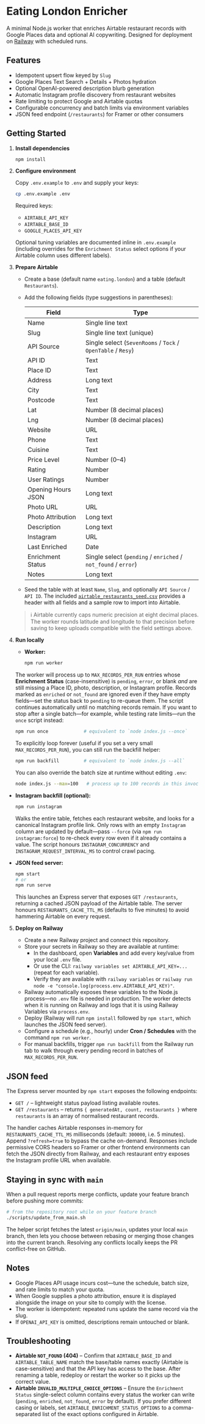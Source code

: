 # Eating London Enricher

A minimal Node.js worker that enriches Airtable restaurant records with Google Places data and optional AI copywriting. Designed for deployment on [Railway](https://railway.app/) with scheduled runs.

## Features

- Idempotent upsert flow keyed by `Slug`
- Google Places Text Search + Details + Photos hydration
- Optional OpenAI-powered description blurb generation
- Automatic Instagram profile discovery from restaurant websites
- Rate limiting to protect Google and Airtable quotas
- Configurable concurrency and batch limits via environment variables
- JSON feed endpoint (`/restaurants`) for Framer or other consumers

## Getting Started

1. **Install dependencies**

   ```bash
   npm install
   ```

2. **Configure environment**

   Copy `.env.example` to `.env` and supply your keys:

   ```bash
   cp .env.example .env
   ```

   Required keys:

   - `AIRTABLE_API_KEY`
   - `AIRTABLE_BASE_ID`
   - `GOOGLE_PLACES_API_KEY`

   Optional tuning variables are documented inline in `.env.example` (including overrides for the `Enrichment Status` select options if your Airtable column uses different labels).

3. **Prepare Airtable**

   - Create a base (default name `eating.london`) and a table (default `Restaurants`).
   - Add the following fields (type suggestions in parentheses):

     | Field | Type |
     | --- | --- |
     | Name | Single line text |
     | Slug | Single line text (unique) |
     | API Source | Single select (`SevenRooms` / `Tock` / `OpenTable` / `Resy`) |
     | API ID | Text |
     | Place ID | Text |
     | Address | Long text |
     | City | Text |
     | Postcode | Text |
     | Lat | Number (8 decimal places) |
     | Lng | Number (8 decimal places) |
     | Website | URL |
     | Phone | Text |
     | Cuisine | Text |
     | Price Level | Number (0–4) |
     | Rating | Number |
     | User Ratings | Number |
     | Opening Hours JSON | Long text |
     | Photo URL | URL |
     | Photo Attribution | Long text |
     | Description | Long text |
     | Instagram | URL |
     | Last Enriched | Date |
     | Enrichment Status | Single select (`pending` / `enriched` / `not_found` / `error`) |
     | Notes | Long text |

   - Seed the table with at least `Name`, `Slug`, and optionally `API Source` / `API ID`. The included [`airtable_restaurants_seed.csv`](./airtable_restaurants_seed.csv) provides a header with all fields and a sample row to import into Airtable.

   > ℹ️ Airtable currently caps numeric precision at eight decimal places. The worker rounds latitude and longitude to that precision before saving to keep uploads compatible with the field settings above.

4. **Run locally**

   - **Worker:**

     ```bash
     npm run worker
     ```

    The worker will process up to `MAX_RECORDS_PER_RUN` entries whose **Enrichment Status** (case-insensitive) is `pending`, `error`, or blank *and*
    are still missing a Place ID, photo, description, or Instagram profile. Records marked as `enriched` or `not_found` are ignored even if they
     have empty fields—set the status back to `pending` to re-queue them. The script continues automatically until no matching
     records remain. If you want to stop after a single batch—for example,
     while testing rate limits—run the `once` script instead:

     ```bash
     npm run once             # equivalent to `node index.js --once`
     ```

     To explicitly loop forever (useful if you set a very small `MAX_RECORDS_PER_RUN`), you can still run the backfill helper:

     ```bash
     npm run backfill         # equivalent to `node index.js --all`
     ```

     You can also override the batch size at runtime without editing `.env`:

     ```bash
     node index.js --max=100   # process up to 100 records in this invocation
     ```

  - **Instagram backfill (optional):**

    ```bash
    npm run instagram
    ```

    Walks the entire table, fetches each restaurant website, and looks for a canonical Instagram profile link. Only rows with
    an empty `Instagram` column are updated by default—pass `--force` (via `npm run instagram:force`) to re-check every row even
    if it already contains a value. The script honours `INSTAGRAM_CONCURRENCY` and `INSTAGRAM_REQUEST_INTERVAL_MS` to control
    crawl pacing.

  - **JSON feed server:**

     ```bash
     npm start
     # or
     npm run serve
     ```

     This launches an Express server that exposes `GET /restaurants`, returning a cached JSON payload of the Airtable table. The server honours
     `RESTAURANTS_CACHE_TTL_MS` (defaults to five minutes) to avoid hammering Airtable on every request.

5. **Deploy on Railway**

   - Create a new Railway project and connect this repository.
   - Store your secrets in Railway so they are available at runtime:
     - In the dashboard, open **Variables** and add every key/value from your local `.env` file.
     - Or use the CLI: `railway variables set AIRTABLE_API_KEY=...` (repeat for each variable).
     - Verify they are available with `railway variables` or `railway run node -e "console.log(process.env.AIRTABLE_API_KEY)"`.
   - Railway automatically exposes these variables to the Node.js process—no `.env` file is needed in production. The worker detects when it is running on Railway and logs that it is using Railway Variables via `process.env`.
   - Deploy (Railway will run `npm install` followed by `npm start`, which launches the JSON feed server).
   - Configure a schedule (e.g., hourly) under **Cron / Schedules** with the command `npm run worker`.
   - For manual backfills, trigger `npm run backfill` from the Railway run tab to walk through every pending record in batches of
     `MAX_RECORDS_PER_RUN`.

## JSON feed

The Express server mounted by `npm start` exposes the following endpoints:

- `GET /` – lightweight status payload listing available routes.
- `GET /restaurants` – returns `{ generatedAt, count, restaurants }` where `restaurants` is an array of normalised restaurant records.

The handler caches Airtable responses in-memory for `RESTAURANTS_CACHE_TTL_MS` milliseconds (default: `300000`, i.e. 5 minutes). Append
`?refresh=true` to bypass the cache on-demand. Responses include permissive CORS headers so Framer or other frontend environments can fetch
the JSON directly from Railway, and each restaurant entry exposes the Instagram profile URL when available.

## Staying in sync with `main`

When a pull request reports merge conflicts, update your feature branch before pushing more commits:

```bash
# from the repository root while on your feature branch
./scripts/update_from_main.sh
```

The helper script fetches the latest `origin/main`, updates your local `main` branch, then lets you choose between rebasing or merging those changes into the current branch. Resolving any conflicts locally keeps the PR conflict-free on GitHub.

## Notes

- Google Places API usage incurs cost—tune the schedule, batch size, and rate limits to match your quota.
- When Google supplies a photo attribution, ensure it is displayed alongside the image on your site to comply with the license.
- The worker is idempotent: repeated runs update the same record via the slug.
- If `OPENAI_API_KEY` is omitted, descriptions remain untouched or blank.

## Troubleshooting

- **Airtable `NOT_FOUND` (404)** – Confirm that `AIRTABLE_BASE_ID` and `AIRTABLE_TABLE_NAME` match the base/table names exactly (Airtable is case-sensitive) and that the API key has access to the base. After renaming a table, redeploy or restart the worker so it picks up the correct value.
- **Airtable `INVALID_MULTIPLE_CHOICE_OPTIONS`** – Ensure the `Enrichment Status` single-select column contains every status the worker can write (`pending`, `enriched`, `not_found`, `error` by default). If you prefer different casing or labels, set `AIRTABLE_ENRICHMENT_STATUS_OPTIONS` to a comma-separated list of the exact options configured in Airtable.
